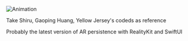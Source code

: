 
![Animation](https://github.com/xduwzh/ARPersistence-MultiObj-RealityKit-SwiftUI/blob/main/RPReplay_Final1718881602-ezgif.com-video-to-gif-converter-2.gif)

Take Shiru, Gaoping Huang, Yellow Jersey's codeds as reference

Probably the latest version of AR persistence with RealityKit and SwiftUI

